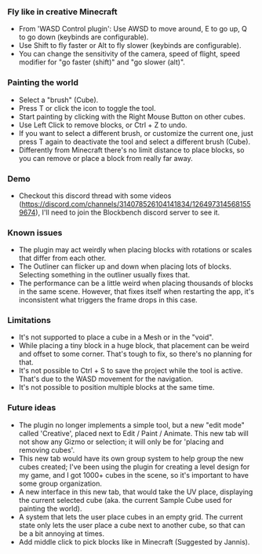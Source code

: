 ### Fly like in creative Minecraft
- From 'WASD Control plugin': Use AWSD to move around, E to go up, Q to go down (keybinds are configurable).
- Use Shift to fly faster or Alt to fly slower (keybinds are configurable).
- You can change the sensitivity of the camera, speed of flight, speed modifier for "go faster (shift)" and "go slower (alt)".

### Painting the world
- Select a "brush" (Cube).
- Press T or click the icon to toggle the tool.
- Start painting by clicking with the Right Mouse Button on other cubes.
- Use Left Click to remove blocks, or Ctrl + Z to undo.
- If you want to select a different brush, or customize the current one, just press T again to deactivate the tool and select a different brush (Cube).
- Differently from Minecraft there's no limit distance to place blocks, so you can remove or place a block from really far away.


### Demo
- Checkout this discord thread with some videos (https://discord.com/channels/314078526104141834/1264973145681559674), I'll need to join the Blockbench discord server to see it.


### Known issues
- The plugin may act weirdly when placing blocks with rotations or scales that differ from each other.
- The Outliner can flicker up and down when placing lots of blocks. Selecting something in the outliner usually fixes that.
- The performance can be a little weird when placing thousands of blocks in the same scene. However, that fixes itself when restarting the app, it's inconsistent what triggers the frame drops in this case.

### Limitations
- It's not supported to place a cube in a Mesh or in the "void".
- While placing a tiny block in a huge block, that placement can be weird and offset to some corner. That's tough to fix, so there's no planning for that.
- It's not possible to Ctrl + S to save the project while the tool is active. That's due to the WASD movement for the navigation.
- It's not possible to position multiple blocks at the same time.


### Future ideas
- The plugin no longer implements a simple tool, but a new "edit mode" called 'Creative', placed next to Edit / Paint / Animate. This new tab will not show any Gizmo or selection; it will only be for 'placing and removing cubes'. 
 - This new tab would have its own group system to help group the new cubes created; I've been using the plugin for creating a level design for my game, and I got 1000+ cubes in the scene, so it's important to have some group organization.
 - A new interface in this new tab, that would take the UV place, displaying the current selected cube (aka. the current Sample Cube used for painting the world).
- A system that lets the user place cubes in an empty grid. The current state only lets the user place a cube next to another cube, so that can be a bit annoying at times.
- Add middle click to pick blocks like in Minecraft (Suggested by Jannis).